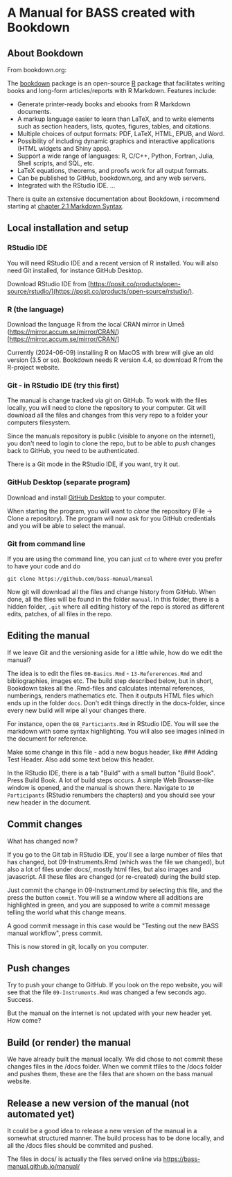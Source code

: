 # A Manual for BASS created with Bookdown

## About Bookdown


From bookdown.org:

The [bookdown](https://www.bookdown.org/) package is an open-source [R](https://www.r-project.org/) package that facilitates writing books and long-form articles/reports with R Markdown. Features include:

- Generate printer-ready books and ebooks from R Markdown documents.
- A markup language easier to learn than LaTeX, and to write elements such as section headers, lists, quotes, figures, tables, and citations.
- Multiple choices of output formats: PDF, LaTeX, HTML, EPUB, and Word.
- Possibility of including dynamic graphics and interactive applications (HTML widgets and Shiny apps).
- Support a wide range of languages: R, C/C++, Python, Fortran, Julia, Shell scripts, and SQL, etc.
- LaTeX equations, theorems, and proofs work for all output formats.
- Can be published to GitHub, bookdown.org, and any web servers.
- Integrated with the RStudio IDE.
...


There is quite an extensive documentation about Bookdown, i recommend starting at [chapter 2.1 Markdown Syntax](https://bookdown.org/yihui/bookdown/markdown-syntax.html).

## Local installation and setup


### RStudio IDE

You will need RStudio IDE and a recent version of R installed. You will also need Git installed, for instance GitHub Desktop.

Download RStudio IDE from [https://posit.co/products/open-source/rstudio/](https://posit.co/products/open-source/rstudio/).

### R (the language)

Download the language R from the local CRAN mirror in Umeå (https://mirror.accum.se/mirror/CRAN/)[https://mirror.accum.se/mirror/CRAN/]

Currently (2024-06-09) installing R on MacOS with brew will give an old version (3.5 or so). Bookdown needs R version 4.4, so download R from the R-project website.

### Git - in RStudio IDE (try this first)

The manual is change tracked via git on GitHub. To work with the files locally, you will need to clone the repository to your computer. Git will download all the files and changes from this very repo to a folder your computers filesystem.

Since the manuals repository is public (visible to anyone on the internet), you don't need to login to clone the repo, but to be able to *push* changes back to GitHub, you need to be authenticated.

There is a Git mode in the RStudio IDE, if you want, try it out.

### GitHub Desktop (separate program)

Download and install [GitHub Desktop](https://desktop.github.com/) to your computer.

When starting the program, you will want to *clone* the repository (File -> Clone a repository). The program will now ask for you GitHub credentials and you will be able to select the manual.

### Git from command line

If you are using the command line, you can just `cd` to where ever you prefer to have your code and do

`git clone https://github.com/bass-manual/manual`

Now git will download all the files and change history from GitHub. When done, all the files will be found in the folder `manual`. In this folder, there is a hidden folder, `.git` where all editing history of the repo is stored as different edits, patches, of all files in the repo.

## Editing the manual

If we leave Git and the versioning aside for a little while, how do we edit the manual?

The idea is to edit the files `00-Basics.Rmd` - `13-Refererences.Rmd` and bibliographies, images etc. The build step described below, but in short, Bookdown takes all the .Rmd-files and calculates internal references, numberings, renders mathematics etc. Then it outputs HTML files which ends up in the folder `docs`. Don't edit things directly in the docs-folder, since every new build will wipe all your changes there.

For instance, open the `08_Particiants.Rmd` in RStudio IDE. You will see the markdown with some syntax highlighting. You will also see images inlined in the document for reference.

Make some change in this file - add a new bogus header, like ### Adding Test Header. Also add some text below this header.

In the RStudio IDE, there is a tab "Build" with a small button "Build Book". Press Build Book. A lot of build steps occurs. A simple Web Browser-like window is opened, and the manual is shown there. Navigate to `10 Participants` (RStudio renumbers the chapters) and you should see your new header in the document.

## Commit changes

What has changed now?

If you go to the Git tab in RStudio IDE, you'll see a large number of files that has changed, bot 09-Instruments.Rmd (which was the file we changed), but also a lot of files under docs/, mostly html files, but also images and javascript. All these files are changed (or re-created) during the build step.

Just commit the change in 09-Instrument.rmd by selecting this file, and the press the button `commit`. You will se a window where all additions are highlighted in green, and you are supposed to write a commit message telling the world what this change means.

A good commit message in this case would be "Testing out the new BASS manual workflow", press commit.

This is now stored in git, locally on you computer.

## Push changes

Try to push your change to GitHub. If you look on the repo website, you will see that the file `09-Instruments.Rmd` was changed a few seconds ago. Success.

But the manual on the internet is not updated with your new header yet. How come?

## Build (or render) the manual

We have already built the manual locally. We did chose to not commit these changes files in the /docs folder. When we commit tfiles to the /docs folder and pushes them, these are the files that are shown on the bass manual website.

## Release a new version of the manual (not automated yet)

It could be a good idea to release a new version of the manual in a somewhat structured manner. The build process has to be done locally, and all the /docs files should be commited and pushed.

The files in docs/ is actually the files served online via https://bass-manual.github.io/manual/


